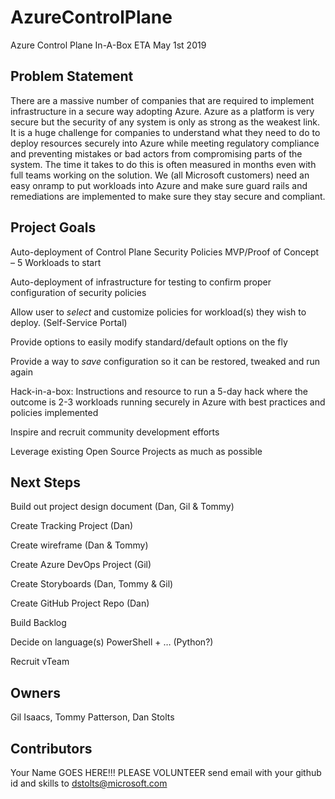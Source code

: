 # AzureControlPlane
Azure Control Plane In-A-Box   ETA May 1st 2019

## Problem Statement
There are a massive number of companies that are required to implement infrastructure in a secure way adopting Azure.  Azure as a platform is very secure but the security of any system is only as strong as the weakest link.  It is a huge challenge for companies to understand what they need to do to deploy resources securely into Azure while meeting regulatory compliance and preventing mistakes or bad actors from compromising parts of the system.  The time it takes to do this is often measured in months even with full teams working on the solution.  We (all Microsoft customers) need an easy onramp to put workloads into Azure and make sure guard rails and remediations are implemented to make sure they stay secure and compliant. 

## Project Goals
Auto-deployment of Control Plane Security Policies MVP/Proof of Concept – 5 Workloads to start

Auto-deployment of infrastructure for testing to confirm proper configuration of security policies

Allow user to *select* and customize policies for workload(s) they wish to deploy. (Self-Service Portal)

Provide options to easily modify standard/default options on the fly

Provide a way to *save* configuration so it can be restored, tweaked and run again

Hack-in-a-box: Instructions and resource to run a 5-day hack where the outcome is 2-3 workloads running securely in Azure with best practices and policies implemented

Inspire and recruit community development efforts

Leverage existing Open Source Projects as much as possible


## Next Steps
Build out project design document (Dan, Gil & Tommy)

Create Tracking Project (Dan)

Create wireframe (Dan & Tommy)

Create Azure DevOps Project (Gil)

Create Storyboards (Dan, Tommy & Gil)

Create GitHub Project Repo (Dan)

Build Backlog

Decide on language(s)  PowerShell + … (Python?)

Recruit vTeam

## Owners 
Gil Isaacs, Tommy Patterson, Dan Stolts

## Contributors  
Your Name GOES HERE!!! PLEASE VOLUNTEER  send email with your github id and skills to dstolts@microsoft.com
